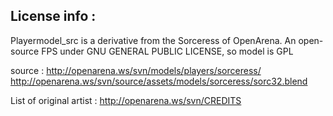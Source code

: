 License info :
--------------

Playermodel_src is a derivative from the Sorceress of OpenArena.
An open-source FPS under GNU GENERAL PUBLIC LICENSE, so model is GPL

source :
http://openarena.ws/svn/models/players/sorceress/
http://openarena.ws/svn/source/assets/models/sorceress/sorc32.blend

List of original artist :
http://openarena.ws/svn/CREDITS
